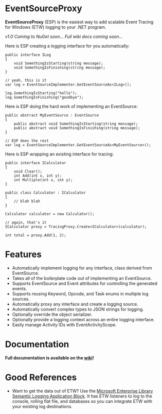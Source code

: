 # EventSourceProxy #

**EventSourceProxy** (ESP) is the easiest way to add scalable Event Tracing for Windows (ETW) logging to your .NET program.

*v1.0 Coming to NuGet soon...*
*Full wiki docs coming soon...*

Here is ESP creating a logging interface for you automatically:

	public interface ILog
	{
		void SomethingIsStarting(string message);
		void SomethingIsFinishing(string message);
	}

	// yeah, this is it
	var log = EventSourceImplementer.GetEventSourceAs<ILog>();

	log.SomethingIsStarting("hello");
	log.SomethingIsFinishing("goodbye");

Here is ESP doing the hard work of implementing an EventSource:

	public abstract MyEventSource : EventSource
	{
		public abstract void SomethingIsStarting(string message);
		public abstract void SomethingIsFinishing(string message);
	}

	// ESP does the rest
	var log = EventSourceImplementer.GetEventSourceAs<MyEventSource>();

Here is ESP wrapping an existing interface for tracing:

	public interface ICalculator
	{
		void Clear();
		int Add(int x, int y);
		int Multiple(int x, int y);
	}

	public class Calculator : ICalculator
	{
		// blah blah
	}

	Calculator calculator = new Calculator();

	// again, that's it
	ICalculator proxy = TracingProxy.Create<ICalculator>(calculator);

	int total = proxy.Add(1, 2);

# Features #

* Automatically implement logging for any interface, class derived from EventSource.
* Takes all of the boilerplate code out of implementing an EventSource.
* Supports EventSource and Event attributes for controlling the generated events.
* Supports reusing Keyword, Opcode, and Task enums in multiple log sources.
* Automatically proxy any interface and create a logging source.
* Automatically convert complex types to JSON strings for logging.
* Optionally override the object serializer.
* Optionally provide a logging context across an entire logging interface.
* Easily manage Activity IDs with EventActivityScope.

# Documentation #

**Full documentation is available on the [wiki](https://github.com/jonwagner/EventSourceProxy/wiki)!**

# Good References #

* Want to get the data out of ETW? Use the [Microsoft Enterprise Library Semantic Logging Application Block](http://nuget.org/packages/EnterpriseLibrary.SemanticLogging/). It has ETW listeners to log to the console, rolling flat file, and databases so you can integrate ETW with your existing log destinations.